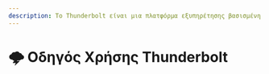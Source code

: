 ```yaml
---
description: Το Thunderbolt είναι μια πλατφόρμα εξυπηρέτησης βασισμένη σε Plazma που διαχωρίζει πειραματικά τα περάσματα σε Flavor για να μπορείτε να τα χρησιμοποιήσετε απευθείας.
---
```


# 🌩️ Οδηγός Χρήσης Thunderbolt
